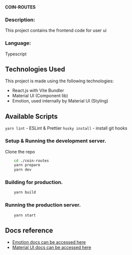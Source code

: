 **COIN-ROUTES**

### Description:

This project contains the frontend code for user ui

### Language:

Typescript

## Technologies Used

This project is made using the following technologies:

- React.js with Vite Bundler
- Material UI (Component lib)
- Emotion, used internally by Material UI (Styling)

## Available Scripts

`yarn lint` - ESLint & Prettier
`husky install` - install git hooks

### Setup & Running the development server.

Clone the repo

```bash
    cd ./coin-routes
    yarn prepare
    yarn dev
```

### Building for production.

```bash
    yarn build
```

### Running the production server.

```bash
    yarn start
```

## Docs reference

- [Emotion docs can be accessed here](https://styled-components.com/docs)
- [Material UI docs can be accessed here](https://mui.com/material-ui/getting-started/)
